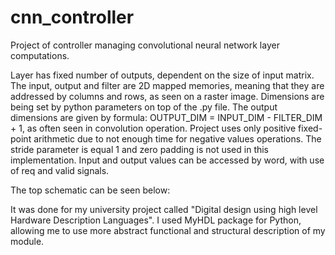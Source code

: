 # cnn_controller
Project of controller managing convolutional neural network layer computations. 

Layer has fixed number of outputs, dependent on the size of input matrix.
The input, output and filter are 2D mapped memories, meaning that they are addressed by columns and rows, as seen on a raster image.
Dimensions are being set by python parameters on top of the .py file.
The output dimensions are given by formula: OUTPUT_DIM = INPUT_DIM - FILTER_DIM + 1, as often seen in convolution operation.
Project uses only positive fixed-point arithmetic due to not enough time for negative values operations.
The stride parameter is equal 1 and zero padding is not used in this implementation.
Input and output values can be accessed by word, with use of req and valid signals.

The top schematic can be seen below:




It was done for my university project called "Digital design using high level Hardware Description Languages".
I used MyHDL package for Python, allowing me to use more abstract functional and structural description of my module.
